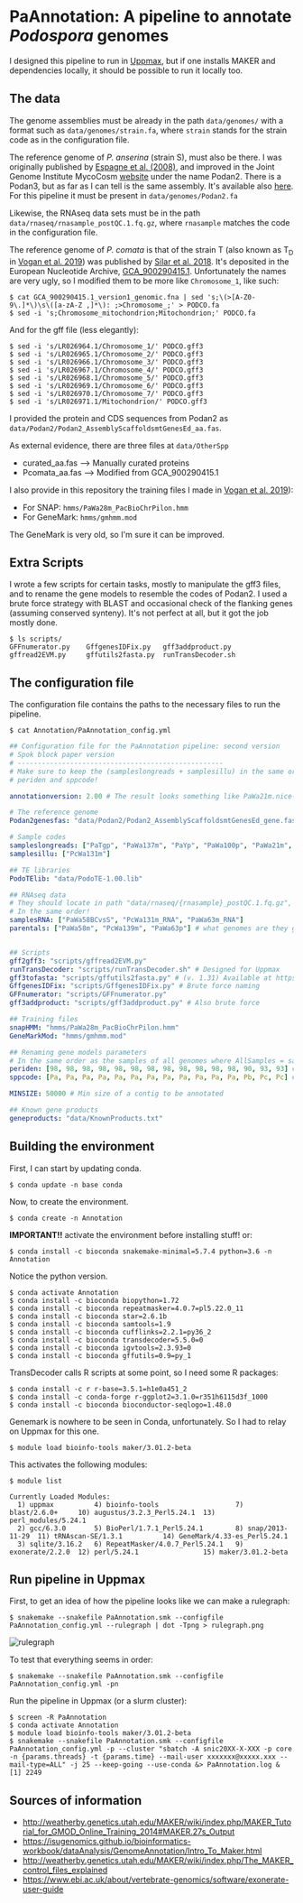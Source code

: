 # PaAnnotation: A pipeline to annotate *Podospora* genomes

I designed this pipeline to run in [Uppmax](https://uppmax.uu.se/), but if one installs MAKER and dependencies locally, it should be possible to run it locally too.

## The data
The genome assemblies must be already in the path `data/genomes/` with a format such as `data/genomes/strain.fa`, where `strain` stands for the strain code as in the configuration file.

The reference genome of *P. anserina* (strain S), must also be there. I was originally published by [Espagne et al. (2008)](https://www.ncbi.nlm.nih.gov/pmc/articles/PMC2441463/), and improved in the Joint Genome Institute MycoCosm [website](https://genome.jgi.doe.gov/programs/fungi/index.jsf) under the name Podan2. There is a Podan3, but as far as I can tell is the same assembly. It's available also [here](https://github.com/johannessonlab/SpokBlockPaper/blob/master/GettingTElibrary/data/genomes/Podan2.fa). For this pipeline it must be present in `data/genomes/Podan2.fa`

Likewise, the RNAseq data sets must be in the path `data/rnaseq/rnasample_postQC.1.fq.gz`, where `rnasample` matches the code in the configuration file.

The reference genome of *P. comata* is that of the strain T (also known as T<sub>D</sub> in [Vogan et al. 2019](https://elifesciences.org/articles/46454)) was published by [Silar et al. 2018](https://link.springer.com/article/10.1007/s00438-018-1497-3). It's deposited in the European Nucleotide Archive, [GCA_900290415.1](https://www.ebi.ac.uk/ena/data/view/GCA_900290415.1). Unfortunately the names are very ugly, so I modified them to be more like `Chromosome_1`, like such:

    $ cat GCA_900290415.1_version1_genomic.fna | sed 's;\(>[A-Z0-9\.]*\)\s\([a-zA-Z ,]*\): ;>Chromosome_;' > PODCO.fa
    $ sed -i 's;Chromosome_mitochondrion;Mitochondrion;' PODCO.fa

And for the gff file (less elegantly):

    $ sed -i 's/LR026964.1/Chromosome_1/' PODCO.gff3
    $ sed -i 's/LR026965.1/Chromosome_2/' PODCO.gff3
    $ sed -i 's/LR026966.1/Chromosome_3/' PODCO.gff3
    $ sed -i 's/LR026967.1/Chromosome_4/' PODCO.gff3
    $ sed -i 's/LR026968.1/Chromosome_5/' PODCO.gff3
    $ sed -i 's/LR026969.1/Chromosome_6/' PODCO.gff3
    $ sed -i 's/LR026970.1/Chromosome_7/' PODCO.gff3
    $ sed -i 's/LR026971.1/Mitochondrion/' PODCO.gff3

I provided the protein and CDS sequences from Podan2 as `data/Podan2/Podan2_AssemblyScaffoldsmtGenesEd_aa.fas`.

As external evidence, there are three files at `data/OtherSpp`

* curated_aa.fas --> Manually curated proteins
* Pcomata_aa.fas --> Modified from GCA_900290415.1

I also provide in this repository the training files I made in [Vogan et al. 2019](https://elifesciences.org/articles/46454)):

* For SNAP: `hmms/PaWa28m_PacBioChrPilon.hmm`
* For GeneMark: `hmms/gmhmm.mod` 

The GeneMark is very old, so I'm sure it can be improved.

## Extra Scripts

I wrote a few scripts for certain tasks, mostly to manipulate the gff3 files, and to rename the gene models to resemble the codes of Podan2. I used a brute force strategy with BLAST and occasional check of the flanking genes (assuming conserved synteny). It's not perfect at all, but it got the job mostly done.

    $ ls scripts/
    GFFnumerator.py    GffgenesIDFix.py   gff3addproduct.py   gffread2EVM.py     gffutils2fasta.py  runTransDecoder.sh

## The configuration file

The configuration file contains the paths to the necessary files to run the pipeline.
    
    $ cat Annotation/PaAnnotation_config.yml
```yaml
## Configuration file for the PaAnnotation pipeline: second version
# Spok block paper version
# ---------------------------------------------------
# Make sure to keep the (sampleslongreads + samplesillu) in the same order as
# periden and sppcode!

annotationversion: 2.00 # The result looks something like PaWa21m.nice-2.00.gff3

# The reference genome
Podan2genesfas: "data/Podan2/Podan2_AssemblyScaffoldsmtGenesEd_gene.fas" # Genes from Podan2 plus I manually added the 3 genes from the MAT- idiomorph

# Sample codes
sampleslongreads: ["PaTgp", "PaWa137m", "PaYp", "PaWa100p", "PaWa21m", "PaWa28m", "PaWa46p", "PaWa53m", "PaWa58m", "PaWa63p", "PaWa87p", "Podan2", "CBS237.71m", "PcWa139m", "PODCO"]
samplesillu: ["PcWa131m"]

## TE libraries
PodoTElib: "data/PodoTE-1.00.lib"

## RNAseq data
# They should locate in path "data/rnaseq/{rnasample}_postQC.1.fq.gz", eg. "data/rnaseq/PaWa63m_RNA_postQC.1.fq.gz",
# In the same order!
samplesRNA: ["PaWa58BCvsS", "PcWa131m_RNA", "PaWa63m_RNA"]
parentals: ["PaWa58m", "PcWa139m", "PaWa63p"] # what genomes are they gonna get mapped to?


## Scripts
gff2gff3: "scripts/gffread2EVM.py"
runTransDecoder: "scripts/runTransDecoder.sh" # Designed for Uppmax
gff3tofasta: "scripts/gffutils2fasta.py" # (v. 1.31) Available at https://github.com/SLAment/Genomics/blob/master/GenomeAnnotation/gffutils2fasta.py
GffgenesIDFix: "scripts/GffgenesIDFix.py" # Brute force naming
GFFnumerator: "scripts/GFFnumerator.py"
gff3addproduct: "scripts/gff3addproduct.py" # Also brute force

## Training files
snapHMM: "hmms/PaWa28m_PacBioChrPilon.hmm"
GeneMarkMod: "hmms/gmhmm.mod"

## Renaming gene models parameters
# In the same order as the samples of all genomes where AllSamples = sampleslongreads + samplesillu
periden: [98, 98, 98, 98, 98, 98, 98, 98, 98, 98, 98, 98, 90, 93, 93] # Identity threshold to decide if something is an ortholog
sppcode: [Pa, Pa, Pa, Pa, Pa, Pa, Pa, Pa, Pa, Pa, Pa, Pa, Pb, Pc, Pc] # Name appended to the gene names, like Pa_5_10 in P. anserina --> Pc_5_10 in P. comata

MINSIZE: 50000 # Min size of a contig to be annotated

## Known gene products
geneproducts: "data/KnownProducts.txt"
```

## Building the environment

First, I can start by updating conda.

    $ conda update -n base conda

Now, to create the environment.

    $ conda create -n Annotation

**IMPORTANT!!** activate the environment before installing stuff! or:

    $ conda install -c bioconda snakemake-minimal=5.7.4 python=3.6 -n Annotation

Notice the python version.

    $ conda activate Annotation
    $ conda install -c bioconda biopython=1.72
    $ conda install -c bioconda repeatmasker=4.0.7=pl5.22.0_11
    $ conda install -c bioconda star=2.6.1b
    $ conda install -c bioconda samtools=1.9
    $ conda install -c bioconda cufflinks=2.2.1=py36_2
    $ conda install -c bioconda transdecoder=5.5.0=0
    $ conda install -c bioconda igvtools=2.3.93=0
    $ conda install -c bioconda gffutils=0.9=py_1 

TransDecoder calls R scripts at some point, so I need some R packages:
    
    $ conda install -c r r-base=3.5.1=h1e0a451_2
    $ conda install -c conda-forge r-ggplot2=3.1.0=r351h6115d3f_1000 
    $ conda install -c bioconda bioconductor-seqlogo=1.48.0

Genemark is nowhere to be seen in Conda, unfortunately. So I had to relay on Uppmax for this one.

    $ module load bioinfo-tools maker/3.01.2-beta

This activates the following modules:

    $ module list

    Currently Loaded Modules:
      1) uppmax          4) bioinfo-tools                   7) blast/2.6.0+     10) augustus/3.2.3_Perl5.24.1  13) perl_modules/5.24.1
      2) gcc/6.3.0       5) BioPerl/1.7.1_Perl5.24.1        8) snap/2013-11-29  11) tRNAscan-SE/1.3.1          14) GeneMark/4.33-es_Perl5.24.1
      3) sqlite/3.16.2   6) RepeatMasker/4.0.7_Perl5.24.1   9) exonerate/2.2.0  12) perl/5.24.1                15) maker/3.01.2-beta

## Run pipeline in Uppmax

First, to get an idea of how the pipeline looks like we can make a rulegraph:

    $ snakemake --snakefile PaAnnotation.smk --configfile PaAnnotation_config.yml --rulegraph | dot -Tpng > rulegraph.png

![rulegraph](rulegraph.png "rulegraph of PaAnnotation.smk")

To test that everything seems in order:

    $ snakemake --snakefile PaAnnotation.smk --configfile PaAnnotation_config.yml -pn

Run the pipeline in Uppmax (or a slurm cluster):

    $ screen -R PaAnnotation
    $ conda activate Annotation
    $ module load bioinfo-tools maker/3.01.2-beta
    $ snakemake --snakefile PaAnnotation.smk --configfile PaAnnotation_config.yml -p --cluster "sbatch -A snic20XX-X-XXX -p core -n {params.threads} -t {params.time} --mail-user xxxxxxx@xxxxx.xxx --mail-type=ALL" -j 25 --keep-going --use-conda &> PaAnnotation.log &
    [1] 2249

## Sources of information

- http://weatherby.genetics.utah.edu/MAKER/wiki/index.php/MAKER_Tutorial_for_GMOD_Online_Training_2014#MAKER.27s_Output
- https://isugenomics.github.io/bioinformatics-workbook/dataAnalysis/GenomeAnnotation/Intro_To_Maker.html
- http://weatherby.genetics.utah.edu/MAKER/wiki/index.php/The_MAKER_control_files_explained
- https://www.ebi.ac.uk/about/vertebrate-genomics/software/exonerate-user-guide

